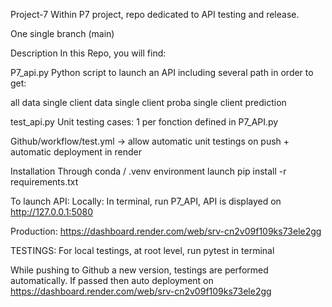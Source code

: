 Project-7
Within P7 project, repo dedicated to API testing and release.

One single branch (main)

Description
In this Repo, you will find:

P7_api.py
Python script to launch an API including several path in order to get:

all data
single client data
single client proba
single client prediction

test_api.py
Unit testing cases: 1 per fonction defined in P7_API.py

Github/workflow/test.yml
-> allow automatic unit testings on push + automatic deployment in render

Installation
Through conda / .venv environment launch pip install -r requirements.txt

To launch API:
Locally: In terminal, run P7_API, API is displayed on http://127.0.0.1:5080

Production: https://dashboard.render.com/web/srv-cn2v09f109ks73ele2gg

TESTINGS:
For local testings, at root level, run pytest in terminal

While pushing to Github a new version, testings are performed automatically. If passed then auto deployment on 
https://dashboard.render.com/web/srv-cn2v09f109ks73ele2gg
